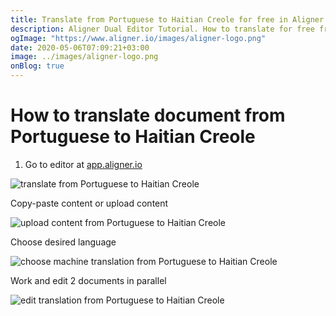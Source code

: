 ```yaml
---
title: Translate from Portuguese to Haitian Creole for free in Aligner Editor
description: Aligner Dual Editor Tutorial. How to translate for free from Portuguese to Haitian Creole. Aligner is multilingual document management platform. 
ogImage: "https://www.aligner.io/images/aligner-logo.png"
date: 2020-05-06T07:09:21+03:00
image: ../images/aligner-logo.png
onBlog: true
---
```


# How to translate document from Portuguese to Haitian Creole

1. Go to editor at [app.aligner.io](https://app.aligner.io "Aligner App web page")

![translate from Portuguese to Haitian Creole](../aligner-blank-editor.png "translate from Portuguese to Haitian Creole")

Copy-paste content or upload content

![upload content from Portuguese to Haitian Creole](../aligner-uploaded-document.png "upload content from Portuguese to Haitian Creole")

Choose desired language

![choose machine translation from Portuguese to Haitian Creole](../aligner-language-dropdown.png "choose machine translation from Portuguese to Haitian Creole")

Work and edit 2 documents in parallel

![edit translation from Portuguese to Haitian Creole](../aligner-double-sitded-editor.png "edit translation from Portuguese to Haitian Creole")


